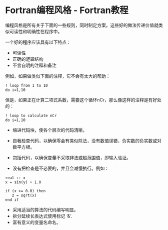 # Fortran编程风格 - Fortran教程

编程风格是所有关于下面的一些规则，同时制定方案。这些好的做法传递价值就类似可读性和明确性在程序中。

一个好的程序应该具有以下特点：

*   可读性
*   正确的逻辑结构
*   不言自明的注释和备注

例如，如果做类似下面的注释，它不会有太大的帮助：

```
! loop from 1 to 10 
do i=1,10  
```

但是，如果正在计算二项式系数，需要这个循环nCr，那么像这样的注释是有好处的：

```
! loop to calculate nCr 
do i=1,10
```

*   缩进代码块，使各个层次的代码清晰。

*   自我检查代码，以确保零会有类似除法，没有数值误错，负实数的负实数或对数平方根。

*   包括代码，以确保变量不采取非法或超范围值，即输入验证。

*   没有把检查是不必要的，并且会减慢执行。例如：

```
real :: x 
x = sin(y) + 1.0

if (x >= 0.0) then
   z = sqrt(x)
end if
```

*   采用适当的算法的代码编写明显。
*   拆分延续长表达式使用标记 ‘&’.
*   富有意义的变量名命名。

 